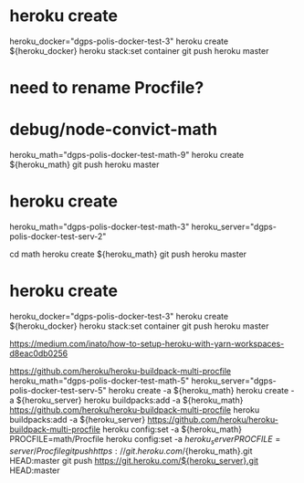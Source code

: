 # heroku create
heroku_docker="dgps-polis-docker-test-3"
heroku create ${heroku_docker}
heroku stack:set container
git push heroku master
# need to rename Procfile?
# debug/node-convict-math
heroku_math="dgps-polis-docker-test-math-9"
heroku create ${heroku_math}
git push heroku master

# heroku create
heroku_math="dgps-polis-docker-test-math-3"
heroku_server="dgps-polis-docker-test-serv-2"

cd math
heroku create ${heroku_math}
git push heroku master

# heroku create
heroku_docker="dgps-polis-docker-test-3"
heroku create ${heroku_docker}
heroku stack:set container
git push heroku master

https://medium.com/inato/how-to-setup-heroku-with-yarn-workspaces-d8eac0db0256

https://github.com/heroku/heroku-buildpack-multi-procfile
heroku_math="dgps-polis-docker-test-math-5"
heroku_server="dgps-polis-docker-test-serv-5"
heroku create -a ${heroku_math}
heroku create -a ${heroku_server}
heroku buildpacks:add -a ${heroku_math} https://github.com/heroku/heroku-buildpack-multi-procfile
heroku buildpacks:add -a ${heroku_server} https://github.com/heroku/heroku-buildpack-multi-procfile
heroku config:set -a ${heroku_math} PROCFILE=math/Procfile
heroku config:set -a ${heroku_server} PROCFILE=server/Procfile
git push https://git.heroku.com/${heroku_math}.git HEAD:master
git push https://git.heroku.com/${heroku_server}.git HEAD:master
